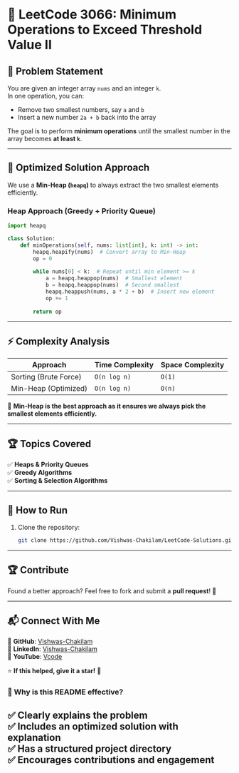 # 🔢 LeetCode 3066: Minimum Operations to Exceed Threshold Value II

## 📌 **Problem Statement**
You are given an integer array `nums` and an integer `k`.  
In one operation, you can:
- Remove two smallest numbers, say `a` and `b`
- Insert a new number `2a + b` back into the array

The goal is to perform **minimum operations** until the smallest number in the array becomes **at least `k`**.

---

## 🚀 **Optimized Solution Approach**
We use a **Min-Heap (`heapq`)** to always extract the two smallest elements efficiently.

### **Heap Approach (Greedy + Priority Queue)**
```python
import heapq

class Solution:
    def minOperations(self, nums: list[int], k: int) -> int:
        heapq.heapify(nums)  # Convert array to Min-Heap
        op = 0
        
        while nums[0] < k:  # Repeat until min element >= k
            a = heapq.heappop(nums)  # Smallest element
            b = heapq.heappop(nums)  # Second smallest
            heapq.heappush(nums, a * 2 + b)  # Insert new element
            op += 1
        
        return op
```

---

## ⚡ **Complexity Analysis**
| Approach | Time Complexity | Space Complexity |
|----------|---------------|----------------|
| Sorting (Brute Force) | `O(n log n)` | `O(1)` |
| Min-Heap (Optimized) | `O(n log n)` | `O(n)` |

🔹 **Min-Heap is the best approach as it ensures we always pick the smallest elements efficiently.**  

---

## 🏆 **Topics Covered**
✅ **Heaps & Priority Queues**  
✅ **Greedy Algorithms**  
✅ **Sorting & Selection Algorithms**  

---

## 🌟 **How to Run**
1. Clone the repository:
   ```bash
   git clone https://github.com/Vishwas-Chakilam/LeetCode-Solutions.git
   ```

---

## 🏆 **Contribute**
Found a better approach? Feel free to fork and submit a **pull request**! 🚀  

---

## 📬 **Connect With Me**
🔗 **GitHub**: [Vishwas-Chakilam](https://github.com/Vishwas-Chakilam)  
🔗 **LinkedIn**: [Vishwas-Chakilam](https://linkedin.com/in/Vishwas-Chakilam)  
🔗 **YouTube**: [Vcode](https://www.youtube.com/@Vcode)  

⭐ **If this helped, give it a star!** 🌟


### **🔹 Why is this README effective?**
✅ **Clearly explains the problem**  
✅ **Includes an optimized solution with explanation**  
✅ **Has a structured project directory**  
✅ **Encourages contributions and engagement**  
---
